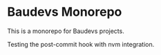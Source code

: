 # Baudevs Monorepo

This is a monorepo for Baudevs projects.

Testing the post-commit hook with nvm integration.
